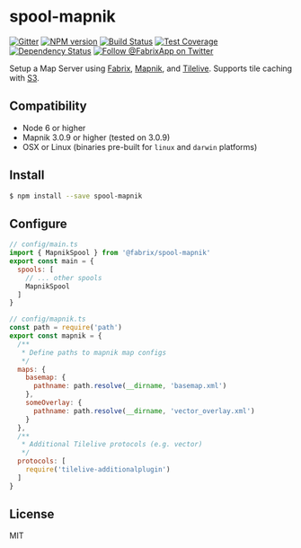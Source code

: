 # spool-mapnik

[![Gitter][gitter-image]][gitter-url]
[![NPM version][npm-image]][npm-url]
[![Build Status][ci-image]][ci-url]
[![Test Coverage][coverage-image]][coverage-url]
[![Dependency Status][daviddm-image]][daviddm-url]
[![Follow @FabrixApp on Twitter][twitter-image]][twitter-url]

Setup a Map Server using [Fabrix](https://fabrix.app), [Mapnik](http://mapnik.org/),
and [Tilelive](https://github.com/mapbox/tilelive). Supports tile caching with [S3](https://aws.amazon.com/s3/).

## Compatibility
- Node 6 or higher
- Mapnik 3.0.9 or higher (tested on 3.0.9)
- OSX or Linux (binaries pre-built for `linux` and `darwin` platforms)

## Install

```sh
$ npm install --save spool-mapnik
```

## Configure

```js
// config/main.ts
import { MapnikSpool } from '@fabrix/spool-mapnik'
export const main = {
  spools: [
    // ... other spools
    MapnikSpool
  ]
}
```

```js
// config/mapnik.ts
const path = require('path')
export const mapnik = {
  /**
   * Define paths to mapnik map configs
   */
  maps: {
    basemap: {
      pathname: path.resolve(__dirname, 'basemap.xml')
    },
    someOverlay: {
      pathname: path.resolve(__dirname, 'vector_overlay.xml')
    }
  },
  /**
   * Additional Tilelive protocols (e.g. vector)
   */
  protocols: [
    require('tilelive-additionalplugin')
  ]
}
```

## License
MIT

[npm-image]: https://img.shields.io/npm/v/@fabrix/spool-mapnik.svg?style=flat-square
[npm-url]: https://npmjs.org/package/@fabrix/spool-mapnik
[ci-image]: https://img.shields.io/circleci/project/github/fabrix-app/spool-mapnik/master.svg
[ci-url]: https://circleci.com/gh/fabrix-app/spool-mapnik/tree/master
[daviddm-image]: http://img.shields.io/david/fabrix-app/spool-mapnik.svg?style=flat-square
[daviddm-url]: https://david-dm.org/fabrix-app/spool-mapnik
[gitter-image]: http://img.shields.io/badge/+%20GITTER-JOIN%20CHAT%20%E2%86%92-1DCE73.svg?style=flat-square
[gitter-url]: https://gitter.im/fabrix-app/fabrix
[twitter-image]: https://img.shields.io/twitter/follow/FabrixApp.svg?style=social
[twitter-url]: https://twitter.com/FabrixApp
[coverage-image]: https://img.shields.io/codeclimate/coverage/github/fabrix-app/spool-mapnik.svg?style=flat-square
[coverage-url]: https://codeclimate.com/github/fabrix-app/spool-mapnik/coverage
